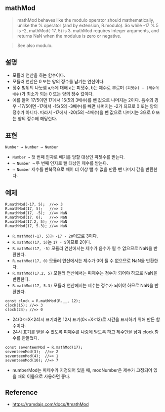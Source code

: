 ## mathMod
> mathMod behaves like the modulo operator should mathematically, unlike the % operator (and by extension, R.modulo). So while -17 % 5 is -2, mathMod(-17, 5) is 3. mathMod requires Integer arguments, and returns NaN when the modulus is zero or negative.

> See also modulo.

## 설명
- 모듈러 연산을 하는 함수이다. 
- 모듈러 연산은 0 또는 양의 정수를 남기는 연산이다.
- 정수 범위의 나눗셈 `a/b`에 대해 a는 피젯수, b는 제수로 부르며 `(피젯수) - (제수의 배수)`가 최소가 되는 0 또는 양의 정수 값이다.
- 예를 들어 17/5이면 17에서 15(5의 3배수)를 뺀 값으로 나머지는 2이다. 음수의 경우 -17/5이면 -17에서 -15(5의 -3배수)를 빼면 나머지는 -2가 되므로 0 또는 양의 정수가 아니다. 따라서 -17에서 -20(5의 -4배수)을 뺀 값으로 나머지는 3으로 0 또는 양의 정수에 해당한다.

## 표현
```
Number → Number → Number
```
- `Number →` 첫 번째 인자로 빼기를 당할 대상인 피젯수를 받는다.
- `→ Number →` 두 번째 인자로 뺄 대상인 제수를 받는다.
- `→ Number` 제수를 반복적으로 빼어 더 이상 뺄 수 없을 만큼 뺀 나머지 값을 반환한다.

## 예제
```
R.mathMod(-17, 5);  //=> 3
R.mathMod(17, 5);   //=> 2
R.mathMod(17, -5);  //=> NaN
R.mathMod(17, 0);   //=> NaN
R.mathMod(17.2, 5); //=> NaN
R.mathMod(17, 5.3); //=> NaN
```
- `R.mathMod(-17, 5)`는 `-17 - 20`이므로 3이다.
- `R.mathMod(17, 5)`는 `17 - 5`이므로 2이다.
- `R.mathMod(17, -5)` 모듈러 연산에서는 제수가 음수가 될 수 없으므로 NaN을 반환한다.
- `R.mathMod(17, 0)` 모듈러 연산에서는 제수가 0이 될 수 없으므로 NaN을 반환한다.
- `R.mathMod(17.2, 5)` 모듈러 연산에서는 피제수는 정수가 되어야 하므로 NaN을 반환한다.
- `R.mathMod(17, 5.3)` 모듈러 연산에서는 제수는 정수가 되어야 하므로 NaN을 반환한다.

```
const clock = R.mathMod(R.__, 12);
clock(15); //=> 3
clock(24); //=> 0
```
- 24(0<=X<24)시 표기라면 12시 표기(0<=X<12)로 시간을 표시하기 위해 만든 함수이다.
- 24시 표기를 받을 수 있도록 피제수를 나중에 받도록 하고 제수만을 남겨 clock 함수를 만들었다.

```
const seventeenMod = R.mathMod(17);
seventeenMod(3);  //=> 2
seventeenMod(4);  //=> 1
seventeenMod(10); //=> 7
```
- numberMod는 피제수가 지정되어 있을 때, modNumber은 제수가 고정되어 있을 때의 이름으로 사용하면 좋다.

## Reference
- https://ramdajs.com/docs/#mathMod
